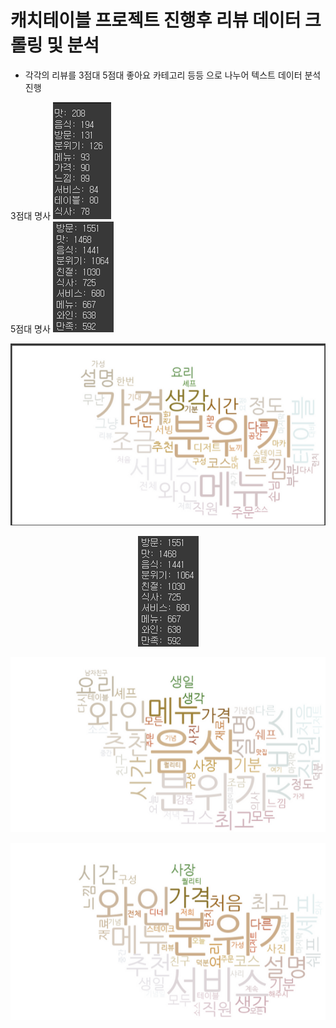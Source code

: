 # 캐치테이블 프로젝트 진행후 리뷰 데이터 크롤링 및 분석
* 각각의 리뷰를 3점대 5점대 좋아요 카테고리 등등 으로 나누어 텍스트 데이터 분석 진행

<p align="center" display="flex">
  <div>
    3점대 명사
    <img src="./3_name.png">
  </div>
    <div>
      5점대 명사
    <img src="./5_name.png">
  </div>
</p>

<p align="center">
  <img src="./3_wordcloud.png">
</p>

<p align="center">
  <img src="./5_name.png">
</p>

<p align="center">
  <img src="./5_wordcloud.png">
</p>

<p align="center">
  <img src="./cate_wordcloud.png">
</p>
